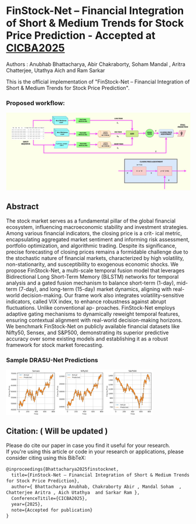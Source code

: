 # FinStock-Net – Financial Integration of Short & Medium Trends for Stock Price Prediction - Accepted at [CICBA2025](https://www.cicba.in/home)

Authors : Anubhab Bhattacharya, Abir Chakraborty, Soham Mandal , Aritra Chatterjee, Utathya Aich and Ram Sarkar

This is the official implementation of "FinStock-Net – Financial Integration of Short & Medium Trends for Stock Price Prediction".


### Proposed workflow:
![Description](Figures/Finstocknet.jpg)

## Abstract
The stock market serves as a fundamental pillar of the global financial ecosystem, influencing macroeconomic stability and investment strategies. Among various financial indicators, the closing price is a crit-
ical metric, encapsulating aggregated market sentiment and informing risk assessment, portfolio optimization, and algorithmic trading. Despite its significance, precise forecasting of closing prices remains a formidable challenge due to the stochastic nature of financial markets, characterized by high volatility, non-stationarity, and susceptibility to exogenous economic shocks. We propose FinStock-Net, a multi-scale temporal fusion model that leverages Bidirectional Long Short-Term Memory (BiLSTM) networks for temporal analysis and a gated fusion mechanism to balance short-term (1-day), mid-term (7-day), and long-term (15-day)
market dynamics, aligning with real-world decision-making. Our frame work also integrates volatility-sensitive indicators, called VIX index, to enhance robustness against abrupt fluctuations. Unlike conventional ap-
proaches. FinStock-Net employs adaptive gating mechanisms to dynamically reweight temporal features, ensuring contextual alignment with real-world decision-making horizons. We benchmark FinStock-Net on
publicly available financial datasets like Nifty50, Sensex, and S&P500, demonstrating its superior predictive accuracy over some existing models and establishing it as a robust framework for stock market forecasting.



### Sample DRASU-Net Predictions

<p>
  <img src="Figures/example_pred.jpg" width="400"/>
</p>


## Citation: ( Will be updated )
Please do cite our paper in case you find it useful for your research.<br/>
If you're using this article or code in your research or applications, please consider citing using this BibTeX:<br/>
```
@inproceedings{Bhattacharya2025finstocknet,
  title={FinStock-Net – Financial Integration of Short & Medium Trends for Stock Price Prediction},
  author={ Bhattacharya Anubhab, Chakraborty Abir , Mandal Soham  , Chatterjee Aritra , Aich Utathya  and Sarkar Ram },
  ConferenceTitile={CICBA2025},
  year={2025},
  note={Accepted for publication}
}
```
<br/>
